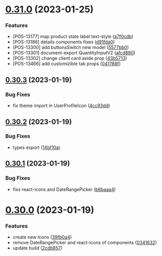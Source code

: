 # [0.31.0](https://github.com/idbi/components/compare/v0.30.3...v0.31.0) (2023-01-25)


### Features

* [POS-13177] map product state label text-style ([a7f0cdb](https://github.com/idbi/components/commit/a7f0cdbb80ba93e0853e9909b22af6f4989a349c))
* [POS-13186] details components fixes ([d91fda0](https://github.com/idbi/components/commit/d91fda0bb71ea6c5970cd6d13a292195e1d591b3))
* [POS-13300] add buttonsSwitch new model ([5577bb0](https://github.com/idbi/components/commit/5577bb0cfb8c4fc91308a1919a0cc62f9945e6ff))
* [POS-13301] document-export QuantityInputV2 ([afcd880](https://github.com/idbi/components/commit/afcd880f81eb35833449786904bf680c969c4dda))
* [POS-13302] change client card aside prop ([43b5713](https://github.com/idbi/components/commit/43b57130dd57034c25088cbcf8867b02caebaeaf))
* [POS-13466] add customizible tab props ([041788f](https://github.com/idbi/components/commit/041788fd2fae97fcc89483bc882e9e0a0fbd2c11))



## [0.30.3](https://github.com/idbi/components/compare/v0.30.2...v0.30.3) (2023-01-19)


### Bug Fixes

* fix theme import in UserProfileIcon ([4cc93dd](https://github.com/idbi/components/commit/4cc93dda010fa498475d007afff1c1081aaf3529))



## [0.30.2](https://github.com/idbi/components/compare/v0.30.1...v0.30.2) (2023-01-19)


### Bug Fixes

* types export ([14bf10a](https://github.com/idbi/components/commit/14bf10ac6decf5e25d0acfecda69aae7fdf46ecc))



## [0.30.1](https://github.com/idbi/components/compare/v0.30.0...v0.30.1) (2023-01-19)


### Bug Fixes

* fixs react-icons and DateRangePicker ([b6baaa4](https://github.com/idbi/components/commit/b6baaa4d7b26e5fdc46fcacaac94f180247605fb))



# [0.30.0](https://github.com/idbi/components/compare/v0.29.1...v0.30.0) (2023-01-19)


### Features

* create new Icons ([39fb0a4](https://github.com/idbi/components/commit/39fb0a41cda82c705580f222aa09a196c5a92203))
* remove DateRangePicker and react-icons of components ([0341632](https://github.com/idbi/components/commit/0341632dca712da7508feb5d52090d076d0c487c))
* update build ([2cdb857](https://github.com/idbi/components/commit/2cdb8576130925a6bf27bc8cd809019d3ef60926))



